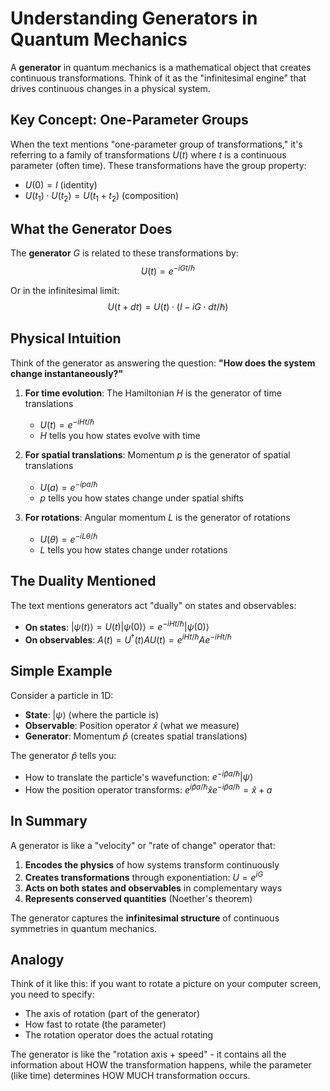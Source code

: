 # Understanding Generators in Quantum Mechanics

A **generator** in quantum mechanics is a mathematical object that creates continuous transformations. Think of it as the "infinitesimal engine" that drives continuous changes in a physical system.

## Key Concept: One-Parameter Groups

When the text mentions "one-parameter group of transformations," it's referring to a family of transformations $U(t)$ where $t$ is a continuous parameter (often time). These transformations have the group property:
- $U(0) = I$ (identity)
- $U(t_1) \cdot U(t_2) = U(t_1 + t_2)$ (composition)

## What the Generator Does

The **generator** $G$ is related to these transformations by:
$$U(t) = e^{-iGt/\hbar}$$

Or in the infinitesimal limit:
$$U(t + dt) = U(t) \cdot (I - iG \cdot dt/\hbar)$$

## Physical Intuition

Think of the generator as answering the question: **"How does the system change instantaneously?"**

1. **For time evolution**: The Hamiltonian $H$ is the generator of time translations
   - $U(t) = e^{-iHt/\hbar}$
   - $H$ tells you how states evolve with time

2. **For spatial translations**: Momentum $p$ is the generator of spatial translations
   - $U(a) = e^{-ipa/\hbar}$
   - $p$ tells you how states change under spatial shifts

3. **For rotations**: Angular momentum $L$ is the generator of rotations
   - $U(\theta) = e^{-iL\theta/\hbar}$
   - $L$ tells you how states change under rotations

## The Duality Mentioned

The text mentions generators act "dually" on states and observables:

- **On states**: $|\psi(t)\rangle = U(t)|\psi(0)\rangle = e^{-iHt/\hbar}|\psi(0)\rangle$
- **On observables**: $A(t) = U^\dagger(t) A U(t) = e^{iHt/\hbar} A e^{-iHt/\hbar}$

## Simple Example

Consider a particle in 1D:
- **State**: $|\psi\rangle$ (where the particle is)
- **Observable**: Position operator $\hat{x}$ (what we measure)
- **Generator**: Momentum $\hat{p}$ (creates spatial translations)

The generator $\hat{p}$ tells you:
- How to translate the particle's wavefunction: $e^{-i\hat{p}a/\hbar}|\psi\rangle$
- How the position operator transforms: $e^{i\hat{p}a/\hbar}\hat{x}e^{-i\hat{p}a/\hbar} = \hat{x} + a$

## In Summary

A generator is like a "velocity" or "rate of change" operator that:
1. **Encodes the physics** of how systems transform continuously
2. **Creates transformations** through exponentiation: $U = e^{iG}$
3. **Acts on both states and observables** in complementary ways
4. **Represents conserved quantities** (Noether's theorem)

The generator captures the **infinitesimal structure** of continuous symmetries in quantum mechanics.

## Analogy

Think of it like this: if you want to rotate a picture on your computer screen, you need to specify:
- The axis of rotation (part of the generator)
- How fast to rotate (the parameter)
- The rotation operator does the actual rotating

The generator is like the "rotation axis + speed" - it contains all the information about HOW the transformation happens, while the parameter (like time) determines HOW MUCH transformation occurs.

